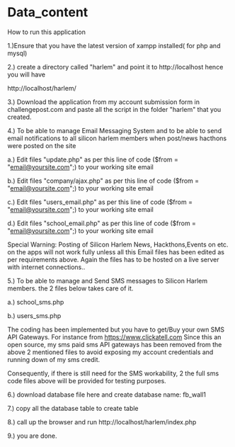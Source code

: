 # Data_content


How to run this application

1.)Ensure that you have the latest version of xampp installed( for php and mysql)

2.) create a directory called "harlem" and point it to http://localhost hence you will have

http://localhost/harlem/

3.) Download the application from my account submission form in challengepost.com and paste all the script 
in the folder "harlem" that you created.


4.) To be able to manage Email Messaging System and to be able to send email notifications to all silicon harlem members when post/news hacthons were posted on the site

a.) Edit files "update.php" as per this line of code ($from = "email@yoursite.com";) to your working site email

b.) Edit files "company/ajax.php" as per this line of code ($from = "email@yoursite.com";) to your working site email

c.) Edit files "users_email.php" as per this line of code ($from = "email@yoursite.com";) to your working site email

d.) Edit files "school_email.php" as per this line of code ($from = "email@yoursite.com";) to your working site email



Special Warning: Posting of Silicon Harlem News, Hackthons,Events on etc. on the apps will not work fully unless all this Email files has been edited
as per requirements above. Again the files has to be hosted on a live server with internet connections..






5.) To be able to manage and Send SMS messages to Silicon Harlem members. the 2 files below takes care of it.

a.) school_sms.php

b.) users_sms.php

The coding has been implemented but you have to get/Buy your own SMS API Gateways. For instance from https://www.clickatell.com
Since this an open source, my sms paid sms API gateways has been removed from the above 2 mentioned files to avoid
exposing my account credentials and running down of my sms credit.


Consequently, if there is still need for the SMS workability, 2 the full sms code files above 
will be provided for testing purposes.
 


6.) download database file here and create database name: fb_wall1

7.) copy all the database table to create table

8.) call up the browser and run http://localhost/harlem/index.php

9.) you are done.






